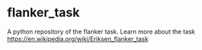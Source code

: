 # flanker_task
A python repository of the flanker task. Learn more about the task https://en.wikipedia.org/wiki/Eriksen_flanker_task
